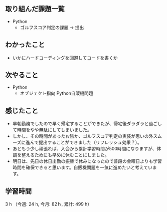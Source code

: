 ## 取り組んだ課題一覧
- Python
    - ゴルフスコア判定の課題 -> 提出
## わかったこと
- いかにハードコーディングを回避してコードを書くか    
## 次やること
- Python
    - オブジェクト指向 Python自販機問題    
## 感じたこと
- 早朝勤務でしたので早く帰宅することができたが、帰宅後ダラダラと過ごして時間をやや無駄にしてしまいました。
- しかし、その時間があったお陰か、ゴルフスコア判定の実装が思いの外スムーズに進んで提出することができました（リフレッシュ効果？）。
- あともう少し頑張れば、入会から累計学習時間が500時間になりますが、体調を整えるためにも早めに休むことにしました。
- 明日は、先日の休日出勤の振替で休みになったので普段の金曜日よりも学習時間を確保できると思います。自販機問題を一気に進めたいと考えています。    
## 学習時間
3 h （今週: 24 h, 今月: 82ｈ, 累計: 499 h）